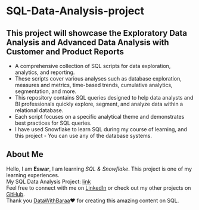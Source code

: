 # SQL-Data-Analysis-project 
This project will showcase the Exploratory Data Analysis and Advanced Data Analysis with Customer and Product Reports
---
* A comprehensive collection of SQL scripts for data exploration, analytics, and reporting.<br> 
* These scripts cover various analyses such as database exploration, measures and metrics, time-based trends, cumulative analytics, segmentation, and more. 
* This repository contains SQL queries designed to help data analysts and BI professionals quickly explore, segment, and analyze data within a relational database. 
* Each script focuses on a specific analytical theme and demonstrates best practices for SQL queries.
* I have used Snowflake to learn SQL during my course of learning, and this project - You can use any of the database systems.


## About Me
Hello, I am **Eswar**, I am learning *SQL & Snowflake*. This project is one of my learning experiences.<br>
My SQL Data Analysis Project: [link](https://github.com/Es-war29/SQL-Data-Analysis-project)  <br>
Feel free to connect with me on [LinkedIn](https://www.linkedin.com/in/eswar-pillalamarri/) or check out my other projects on [GitHub](https://github.com/Es-war29). <br>
Thank you [DataWithBaraa](https://github.com/DataWithBaraa/DataWithBaraa)❤️ for creating this amazing content on SQL. 

